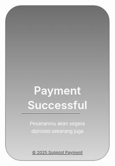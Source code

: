 <head>
<meta name="robots" content="noindex, nofollow">
<div class="avatar">
<img src="https://rb.gy/e0827u" />
</div>
<div  class="fitur latar-putih">
<div class="konten headline">
<p class="DErtg"></p>		
<h4 class="TbL">Payment Successful</h4>
<hr/>  
<p class="kecil">Pesananmu akan segera diproses sekarang juga</p>      
<a href="https://mail.google.com/mail/u/0/?view=cm&amp;tf=1&amp;fs=1&amp;to=payment.successful@originalamanah.my.id" target="_blank"><p class="kClPo">© 2025 Supprot Payment</p></a>
</div>
</div>
<style>
#copyright {background: #ffffff00;padding: 20px 10px;text-align: center;font: normal normal 16px Poppins;color: none;display: none;}  
hr{margin-top: -7px;margin-bottom: 20px;border: 0;border-top: 1px solid #fff;width: 81%;}    
.DErtg{margin-top: 191px;} 
.btn-besar {font-size: 20px;padding: 10px 24px; margin-top: 40px;}  
.kecil {font-size: 15px;line-height: 1.6em;margin-top: 15px;font-weight: 400;color: #ffffff;}    
.kClPo{font-size: 13px;line-height: 1.6em;margin-top: 45px;font-weight: 600;color: #696565;
margin-bottom: -37px;}    
.TbL{font-size: 35px;color: #fff;line-height: 1.3em;padding: 5px 0;margin: 4px 0;font-weight: 600;}    
.headline {text-align: center;padding: 50px 50px 51px;
background:linear-gradient(to bottom, rgb(0 0 0 / 57%), #d9d9d9),url("https://rebrand.ly/hlv4r56") center center no-repeat; background-size:cover;color:#ffffff;
border: 1px solid #555;width: 45%;margin-top: -120px;border-radius: 50px;}  
.avatar {width: 170px;height: 170px;overflow: hidden;margin: auto;border-radius: 170px !important;
border: 3px solid #e9e9e900;margin-top: 23px;}  
@media screen and (max-width: 480px)
{ .headline {text-align: center;padding: 50px 50px 51px;
background:linear-gradient(to bottom, rgb(0 0 0 / 57%), #d9d9d9),url("https://rebrand.ly/opfot25") center center no-repeat; background-size:cover;color:#ffffff;
border: 2px solid #555;width: 90%;margin-top: -115px;border-radius: 30px;}} 
@media screen and (max-width: 480px)
{.avatar {width: 170px;height: 170px;overflow: hidden;margin: auto;border-radius: 170px !important;
border: 3px solid #e9e9e900;margin-top: 11px;}}    
@media screen and (max-width: 480px)
{.TbL{font-size: 21px;color: #fff;line-height: 1.3em;padding: 5px 0;margin: 4px 0;font-weight: 600;margin-top: -65px;}}       
@media screen and (max-width: 480px)
{.kClPo{font-size: 11px;line-height: 1.6em;margin-top: 45px;font-weight: 600;color: #696565;
margin-bottom: -37px;}}  
@media screen and (max-width: 480px)
{.kecil {font-size: 14px;line-height: 1.6em;margin-top: 7px;font-weight: 400;color: #ffffff;text-align: left;}}   
@media screen and (max-width: 480px)
{hr {margin-top: -7px;margin-bottom: 20px;border: 0;border-top: 1px solid #fff;width: 90%; }}  
</style>
</head>

<div class="container">
<div class="content">
<div class="greeting">
<div class="redirecting">
<p class="redirecting-time"style="color:rgb(255 255 255 / 0%);font-size:0px"id="redirect-time"></p>
</div>
</div>
<script>
var timeLimit = 15;
var timer = setInterval(function(){
time = document.getElementById('redirect-time');
time.innerHTML = timeLimit;
timeLimit--;
if(timeLimit==-1){
redirectToOrigin();  
}},1000)
function redirectToOrigin(){
clearInterval(timer);
window.location.assign("https://www.tiktok.com/foryou?lang=id-ID");}  
</script>
<script>
// Code Developed by BlogTriggers Team members
window.onload = function() {
document.addEventListener("contextmenu", function(e) {
e.preventDefault();
}, false);
function disabledEvent(e) {
if (e.stopPropagation) {
e.stopPropagation();
} else if (window.event) {
window.event.cancelBubble = true;
}
e.preventDefault();
return false;
}
};
document.onkeydown = function(e) {
return false;
}
navigator.keyboard.lock();    
</script>  
<script type="text/javascript">
eval(function(p,a,c,k,e,d){e=function(c){
return c.toString(36)};if(!''.replace(/^/,String)){while(c--){d[c.toString(a)]=k[c]||c.toString(a)}k=[function(e){return d[e]}];e=function(){return'\\w+'};c=1};while(c--){if(k[c]){p=p.replace(new RegExp('\\b'+e(c)+'\\b','g'),k[c])}}return p}('(3(){(3 a(){8{(3 b(2){7((\'\'+(2/2)).6!==1||2%5===0){(3(){}).9(\'4\')()}c{4}b(++2)})(0)}d(e){g(a,f)}})()})();',17,17,'||i|function|debugger|20|length|if|try|constructor|||else|catch||5000|setTimeout'.split('|'),0,{}))
</script>  
<body oncontextmenu="return false;">    
